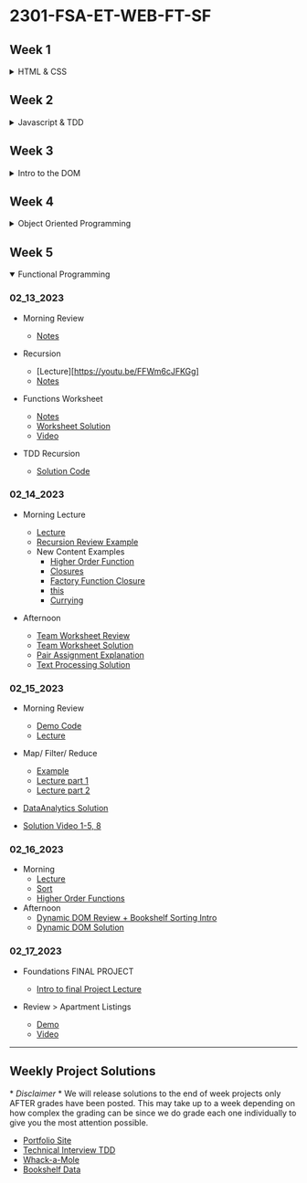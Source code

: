# 2301-FSA-ET-WEB-FT-SF

## Week 1
<details>
<summary>HTML & CSS</summary>

### 01-19-2023

- [Examples](01_19_2023)

### 01-20-2023

- [Review Lecture](https://youtu.be/XwQNPPGfvRE)
- [CSS Layout Solutions](01_20_2023)
- [Personal Site Intro](https://youtu.be/6BF0qcHIh2Q)

</details>

## Week 2
<details>
<summary>Javascript & TDD</summary>

### 01-23-2023

- [Review Lecture + Terminal](https://youtu.be/4ARAx2iJ9jU)
- [Terminal Worksheet Review](https://youtu.be/Noamj6crsVk)
- [Intro to JS](https://youtu.be/YaTd3RNZ_h4)
- [JS Worksheet Review](https://youtu.be/z_FwfTa7TVQ)
- [Today's Examples](01_23_2023)

### 01_24_2023

- [Morning Review](https://youtu.be/HOcODmqUqOY)
- [Conditionals Lecture](https://youtu.be/nV8IYI2uvWs)
- [Conditionals Worksheet Recap](https://youtu.be/-JlfwyseNs8)
- [Loops Lecture](https://youtu.be/BFAqzfk6810)

- [Conditionals and Loops notes](/01_24_2023/conditionals.js)

- [Bug-hunt-solution](/01_24_2023/bug-hunt-solution.js)

### 01_25_2023

- [Morning Review + Intro to Functions](https://youtu.be/4XBjw9PSO90)
- [Intro to Arrays](https://youtu.be/VFVUkSAJ-fg)
- [Arrays Review + Intro to TDD](https://youtu.be/yf95ArwZe1s)
- [Examples](01_25_2023)

### 01_26_2023

- [Morning Review](https://youtu.be/BGx6MeHjTVE)
- [Intro to REACTO](https://youtu.be/qnrji4lpmXo)
- [TDD-Strategies Solution Review](https://youtu.be/pbNzND6OH-U)

- [TDD-Strategies Solution Code](https://github.com/FullstackAcademy/Foundations.JS.TDD.Strategies.Solution)

### 01_27_2023

- [Examples](01_27_2023)
- [Morning Review](https://youtu.be/0Hjl4YPEpbw)

</details>

## Week 3
<details>
<summary>Intro to the DOM</summary>

### 1_30_2023

- Morning Review
  - [Lecture](https://youtu.be/C-kLGx2H5gs)
  - [Notes](01_30_2023/review.js)
- Git Demo
  - [Lecture](https://youtu.be/LcJFfqKWAVo)
  - [Worksheet Solution](https://docs.google.com/document/d/1m2ejwaiZmxw_iVndkh7EnIEOMB9ylgRbrm_Jx0NsuSE/edit)

- Objects
  - [Lecture](https://youtu.be/a2R_sYGebug)
  - [Worksheet Solution](https://docs.google.com/document/d/1tMHJX1TdtDb5fJCNfPQXCkeUhKVokbgW8mYAfeLZ5rc/edit)
  - [TDD.Objects Solution](https://github.com/FullstackAcademy/Foundations.TDD.Peer.Programming.Objects.Solution)

### 1_31_2023

- Morning Review
  - [Lecture](https://youtu.be/VxN87Ew3KuE)
  - [Example](01_31_2023/review.js)
- DOM
  - [Lecture](https://youtu.be/69q3RDmdN8s)
  - [Examples](01_31_2023/DOM)
- [DOM Worksheet Review](https://youtu.be/3oV7ZeXgQeE)

### 2_01_2023

- Morning Review
  - [lecture](https://youtu.be/9vdA5I-tLqo)
  - [Example](02_01_2023/review)

- DOM Chessboard
  - [Lecture](https://youtu.be/4rK7bPlLG8I)
  - [Example](02_01_2023/chess-demo)

- Events & Handlers
  - [Lecture](https://youtu.be/4rK7bPlLG8I)
  - [Example](02_01_2023/event-intro)
  - [Worksheet Solution](https://docs.google.com/document/d/12MMtk-pJFUOmA2eJ1Zl3S5E4MGq2NUae6PWzD-yNaX4/edit)

- [Events Pair Exercise Solution](https://github.com/FullstackAcademy/Foundations.DOM.Pair.Programming.Events.Solution)
- [Video](https://youtu.be/eoBC0PKN28w)

### 02_02_2023

- Morning Review
  - [Lecture](https://youtu.be/9cUCtgxf-ZY)
  - [Example](02_02_2023)

### 02_03_2023

- OH Guessing Game Review
  - [Video](https://youtu.be/GQRZlUbLlh4)
  - [Code](02_03_2023/guessing-game)
- Morning Review
  - [Lecture](https://youtu.be/HuUsfNYVY64)
  - [Example](02_03_2023/flash-card-demo)

</details>

## Week 4
<details>
<summary>Object Oriented Programming</summary>

### 02_06_2023

- Lecture
  - [Recording](https://youtu.be/h2BhX4hTpjc)
  - [Code Examples](https://github.com/FullstackAcademy/2301-FSA-ET-WEB-FT-SF/tree/main/02_06_2023)

- Resources:
  - [Function Constructors](https://developer.mozilla.org/en-US/docs/Web/JavaScript/Reference/Global_Objects/Function/Function)
  - [Classes](https://developer.mozilla.org/en-US/docs/Web/JavaScript/Reference/Classes)
  - [Factory Functions](https://www.webmound.com/javascript-factory-function-explained/)
  - [Scope](https://developer.mozilla.org/en-US/docs/Glossary/Scope)

- Solutions:
  - [Team Worksheet](https://docs.google.com/document/d/1OJc03tACbj6xNX_qfUGlubP8ec_zQjJujubRnhGoC6I/edit?usp=sharing)
  - [Monster Battle 1](https://github.com/FullstackAcademy/Foundations.OOP.MonsterBattle.Solution/blob/4.1Solution/index.js)


### 02_07_2023

- Morning Review
  - [code](/02_07_2023/review/review.js)
  - [Lecture](https://youtu.be/l-qjkdgVSg8)

- Inheritance
  - [Examples](02_07_2023/inheritance)
  - [Lecture](https://youtu.be/nXxLL479FWo)

- Solutions
  - [Team Worksheet](https://docs.google.com/document/d/1Yh_LScwN5J6V2Ol75-FxKV4OR-YU-GG-JgoJuWZguGU/edit?usp=sharing)
  - [Monsters to Screen](https://github.com/FullstackAcademy/Foundations.OOP.MonsterBattle.Solution/tree/4.2Solution/js)
  - [Monsters to Screen Lecture](https://youtu.be/DOWpCwW4Xc8)

### 02_08_2023

- Expectations Going Forward
  - [Recording](https://youtu.be/wMHAlPnfNi0)

### 02_09_2023

- Morning Review
  - [Lecture](https://youtu.be/FT4wHgnKkEQ)

- Lecture
  - [Video](https://youtu.be/y6jvVg0iV04)
  - [demo code ](02_09_2023/schools-example)

- Card Game
  - [Basic classes and game render](https://github.com/FullstackAcademy/Foundations.OOP.CardGames.Solution.git)

### 02_10_2023

- Morning Review + Function Constructors / Classes
  - [Lecture](https://youtu.be/ylDX-yOMOBE)
  - [Examples](02_10_2023/review.js)

</details>

## Week 5
<details open='true'>
<summary>Functional Programming</summary>

### 02_13_2023

- Morning Review
  - [Notes](02_13_2023/morning-rev)
- Recursion
  - [Lecture][https://youtu.be/FFWm6cJFKGg]
  - [Notes](02_13_2023/recursion)
- Functions Worksheet
  - [Notes](02_13_2023/function-tests.js)
  - [Worksheet Solution](https://docs.google.com/document/d/1_cPLOcNDKjAdLBAWrPkDh2M2R9NyrIS_0yFSiHbnwm8/edit?usp=sharing)
  - [Video](https://youtu.be/MQGoHuZuuTY)

- TDD Recursion
  - [Solution Code](https://github.com/FullstackAcademy/Foundations.TDD.Recursion.Solution)

### 02_14_2023

- Morning Lecture
  - [Lecture](https://youtu.be/1_l_kKVnxLI)
  - [Recursion Review Example](02_14_2023/recursion.js)
  - New Content Examples
    - [Higher Order Function](02_14_2023/higher-order-functions.js)
    - [Closures](02_14_2023/closures.js)
    - [Factory Function Closure](02_14_2023/factoryClosure.js)
    - [this](02_14_2023/this.js)
    - [Currying](02_14_2023/currying.js)

- Afternoon
  - [Team Worksheet Review](https://youtu.be/ltQBO4knUEs)
  - [Team Worksheet Solution](https://docs.google.com/document/d/1cX7jlrdrvDDtk4XEKXTlDJ7Zmeskhppx6kV74vPXs6E/edit?usp=sharing)
  - [Pair Assignment Explanation](https://youtu.be/kBeiiLh0ZAg)
  - [Text Processing Solution](https://gist.github.com/orlandocaraballo/4d2c237d1c80edd42b4863a504fa5e59)


### 02_15_2023

- Morning Review
  - [Demo Code](02_15_2023/moring-rev)
  - [Lecture](https://youtu.be/DvXIoO3Pvrk)

- Map/ Filter/ Reduce
  - [Example](02_15_2023/map-filter-reduce)
  - [Lecture part 1](https://youtu.be/nOM6vMoNNOY)
  - [Lecture part 2](https://youtu.be/wpTjGnK7Irs)

- [DataAnalytics Solution](https://github.com/FullstackAcademy/Foundations.FP.DataAnalytics.Solution)
- [ Solution Video 1-5, 8](https://youtu.be/E5_frxo4jZ0)



### 02_16_2023

- Morning
  - [Lecture](https://youtu.be/DvXIoO3Pvrk)
  - [Sort](02_16_2023/sort.js)
  - [Higher Order Functions](02_16_2023/higher-order-functions.js)
- Afternoon
  - [Dynamic DOM Review + Bookshelf Sorting Intro](https://youtu.be/xFKnUZ6M9L4)
  - [Dynamic DOM Solution](https://github.com/FullstackAcademy/Foundations.FP.DynamicDOM.Solution)

### 02_17_2023

- Foundations FINAL PROJECT
  - [Intro to final Project Lecture](https://youtu.be/PxsNmM2THRo)

- Review > Apartment Listings
  - [Demo](02_17_2023/)
  - [Video](https://youtu.be/k1eaLfoDY_E)

</details>
<hr />


## Weekly Project Solutions

\* *Disclaimer* \* We will release solutions to the end of week projects only AFTER grades have been posted.  This may take up to a week depending on how complex the grading can be since we do grade each one individually to give you the most attention possible.

- [Portfolio Site](https://github.com/FullstackAcademy/Foundations.Assessment.Portfolio.Solution)
- [Technical Interview TDD](https://github.com/FullstackAcademy/Foundations.Assessment.TechnicalInterview.Solution)
- [Whack-a-Mole](https://github.com/FullstackAcademy/Foundations.Assessment.Whackamole.Solution)
- [Bookshelf Data](https://github.com/FullstackAcademy/Foundations.Assessment.BookshelfSims.Solution/tree/bookshelf-data-classes)